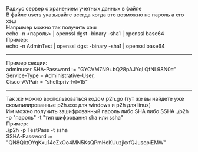 Радиус сервер с хранением учетных данных в файле<br>
В файле users указывайте всегда когда это возможно не пароль а его хэш<br>
Например можно так получить хэш<br>
echo -n <пароль> | openssl dgst -binary -sha1 | openssl base64<br>
Пример:<br>
echo -n AdminTest | openssl dgst -binary -sha1 | openssl base64<br>
<hr>
Пример секции:<br>
adminuser SHA-Password := "GYCVM7N9+bQ28pAJYqLQfNL98N0="<br>
        Service-Type = Administrative-User,<br>
        Cisco-AVPair = "shell:priv-lvl=15"<br>
<hr>
Так же можно воспользоваться кодом p2h.go (тут же вы найдете уже скомпилированные p2h.exe для windows и p2h для linux)<br>
Им можно получить зашифрованный пароль либо SHA либо SSHA
./p2h -p "пароль" -t "тип шифрования sha или ssha"<br>
Пример:<br>
./p2h -p TestPass -t ssha<br>
SSHA-Password := "QN8QktOYqKxu14eZxOo4MN5KsQPmHcKUuzjkxfQJusopiEMW"